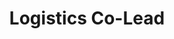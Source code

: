 ---
layout: post
weight: 100
name: Laurie Jiang
title: Logistics Co-Lead
status: executive
img: /assets/images/members/laurie.jpg
email: lauriejiang@alumni.ubc.ca
biography: >
  Laurie  is a final year student in Chemical Engineering.  She possesses professional experiences in a wide variety of sectors including environmental integrity and energy megaprojects. As the logistics co-lead, Laurie hopes to broaden awareness and understanding about technology and innovation in different aspects of engineering including healthcare, energy, and manufacturing. She is a strong advocate for women in leadership and gender parity within STEM fields both at work and in education. Post-graduation, Laurie hopes to enmbark on an engineering or business-related technology role.
linkedin: https://www.linkedin.com/in/lauriejiang/
---